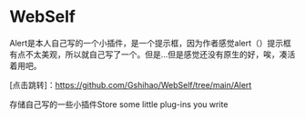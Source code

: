 # WebSelf
 Alert是本人自己写的一个小插件，是一个提示框，因为作者感觉alert（）提示框有点不太美观，所以就自己写了一个。但是...但是感觉还没有原生的好，唉，凑活着用吧。
 
 [点击跳转]：https://github.com/Gshihao/WebSelf/tree/main/Alert
 
存储自己写的一些小插件Store some little plug-ins you write
